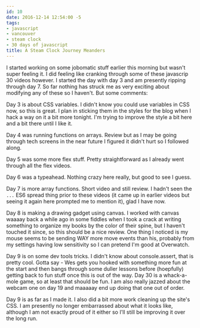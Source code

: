 ```yaml
---
id: 10
date: 2016-12-14 12:54:00 -5
tags:
- javascript
- vancouver
- steam clock
- 30 days of javascript
title: A Steam Clock Journey Meanders
---
```


I started working on some jobomatic stuff earlier this morning but wasn't super
feeling it. I did feeling like cranking through some of these javascrip 30
videos however. I started the day with day 3 and am presently ripping through
day 7. So far nothing has struck me as very exciting about modifying any of
these so I haven't. But some comments:

Day 3 is about CSS variables. I didn't know you could use variables in CSS now,
so this is great. I plan in sticking them in the styles for the blog when I
hack a way on it a bit more tonight. I'm trying to improve the style a bit here
and a bit there until I like it.

Day 4 was running functions on arrays. Review but as I may be going through
tech screens in the near future I figured it didn't hurt so I followed along.

Day 5 was some more flex stuff. Pretty straightforward as I already went through
all the flex videos.

Day 6 was a typeahead. Nothing crazy here really, but good to see I guess.

Day 7 is more array functions. Short video and still review. I hadn't seen the
`...` ES6 spread thing prior to these videos (it came up in earlier videos but
  seeing it again here prompted me to mention it), glad I have now.

Day 8 is making a drawing gadget using canvas. I worked with canvas waaaay back
a while ago in some fiddles when I took a crack at writing something to organize
my books by the color of their spine, but I haven't touched it since, so this
should be a nice review. One thing I noticed is my mouse seems to be sending
WAY more move events than his, probably from my settings having low sensitivity
so I can pretend I'm good at Overwatch.

Day 9 is on some dev tools tricks. I didn't know about console.assert, that is
pretty cool. Gotta say - Wes gets you hooked with something more fun at the
start and then bangs through some duller lessons before (hoepfully) getting back
to fun stuff once this is out of the way. Day 30 is a whack-a-mole game, so at
least that should be fun. I am also really jazzed about the webcam one on day
19 and maaaaay end up doing that one out of order.

Day 9 is as far as I made it. I also did a bit more work cleaning up the site's
CSS. I am presently no longer embarrassed about what it looks like, although I am
not exactly proud of it either so I'll still be improving it over the long run.
